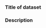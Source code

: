<!--- Provide a short description of the changes in the Title -->

### Title of dataset
<!--- Title of the Dataset added -->


### Description
<!--- Describe the Dataset.-->




